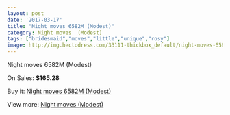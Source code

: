 ```yaml
---
layout: post
date: '2017-03-17'
title: "Night moves 6582M (Modest)"
category: Night moves  (Modest)
tags: ["bridesmaid","moves","little","unique","rosy"]
image: http://img.hectodress.com/33111-thickbox_default/night-moves-6582m-modest.jpg
---
```

Night moves 6582M (Modest)

On Sales: **$165.28**
<a href="https://www.hectodress.com/night-moves-modest/15210-night-moves-6582m-modest.html"><amp-img layout="responsive" width="600" height="600" src="//img.hectodress.com/33111-thickbox_default/night-moves-6582m-modest.jpg" alt="Night moves 6582M (Modest) 0" /></a>
<a href="https://www.hectodress.com/night-moves-modest/15210-night-moves-6582m-modest.html"><amp-img layout="responsive" width="600" height="600" src="//img.hectodress.com/33113-thickbox_default/night-moves-6582m-modest.jpg" alt="Night moves 6582M (Modest) 1" /></a>
<a href="https://www.hectodress.com/night-moves-modest/15210-night-moves-6582m-modest.html"><amp-img layout="responsive" width="600" height="600" src="//img.hectodress.com/33112-thickbox_default/night-moves-6582m-modest.jpg" alt="Night moves 6582M (Modest) 2" /></a>

Buy it: [Night moves 6582M (Modest)](https://www.hectodress.com/night-moves-modest/15210-night-moves-6582m-modest.html "Night moves 6582M (Modest)")

View more: [Night moves  (Modest)](https://www.hectodress.com/273-night-moves-modest "Night moves  (Modest)")